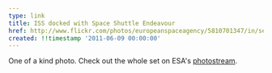 ```yaml
---
type: link
title: ISS docked with Space Shuttle Endeavour
href: http://www.flickr.com/photos/europeanspaceagency/5810701347/in/set-72157626913126676/
created: !!timestamp '2011-06-09 00:00:00'
---
```

One of a kind photo. Check out the whole set on ESA's [photostream](http://www.flickr.com/photos/europeanspaceagency/sets/72157626913126676/with/5810701347/).
